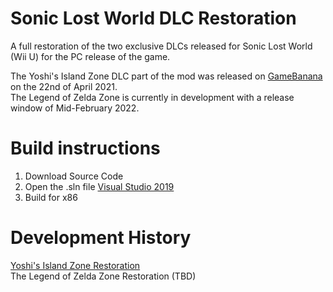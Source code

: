 # Sonic Lost World DLC Restoration
A full restoration of the two exclusive DLCs released for Sonic Lost World (Wii U) for the PC release of the game.

The Yoshi's Island Zone DLC part of the mod was released on [GameBanana](https://gamebanana.com/maps/216170) on the 22nd of April 2021.<br/>
The Legend of Zelda Zone is currently in development with a release window of Mid-February 2022.

# Build instructions
1. Download Source Code
2. Open the .sln file [Visual Studio 2019](https://visualstudio.microsoft.com/vs/)
3. Build for x86

# Development History
[Yoshi's Island Zone Restoration](https://docs.google.com/document/d/1x-BSqP11XWgherDbQqTM6RD0AfNC1mxdWl5zRWHa6dg) <br/>
The Legend of Zelda Zone Restoration (TBD)
